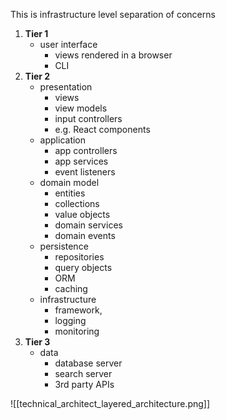 This is infrastructure level separation of concerns
1. **Tier 1**
	- user interface
		- views rendered in a browser
		- CLI
2. **Tier 2**
	- presentation
		- views
		- view models
		- input controllers
		- e.g. React components
	- application
		- app controllers
		- app services
		- event listeners
	- domain model
		- entities
		- collections
		- value objects
		- domain services
		- domain events
	- persistence
		- repositories
		- query objects
		- ORM
		- caching
	- infrastructure
		- framework,
		- logging
		- monitoring
3. **Tier 3**
	- data
		- database server
		- search server
		- 3rd party APIs


![[technical_architect_layered_architecture.png]]
